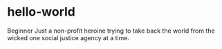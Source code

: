 # hello-world
Beginner
Just a non-profit heroine trying to take back the world from the wicked one social justice agency at a time.
